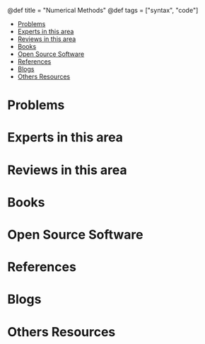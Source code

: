 @def title = "Numerical Methods"
@def tags = ["syntax", "code"]

- [ Problems](#head1)
- [Experts in this area](#head2)
- [Reviews in this area](#head3)
- [ Books](#head4)
- [ Open Source Software](#head8)
- [ References](#head5)
- [ Blogs](#head6)
- [Others Resources](#head7)
# <span id="head1"> Problems</span>
  

# <span id="head2">Experts in this area</span>
  

# <span id="head3">Reviews in this area</span>

  
# <span id="head4"> Books</span>


# <span id="head8"> Open Source Software </span>


# <span id="head5"> References</span>
  

# <span id="head6"> Blogs</span>
  
# <span id="head7">Others Resources</span>
